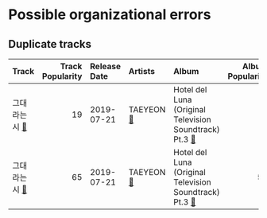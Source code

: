 # Possible organizational errors

## Duplicate tracks

| Track                                                             |   Track Popularity | Release Date   | Artists                                                             | Album                                                                                                           |   Album Popularity | Playlists                                                           | Label     | 💚   |
|:------------------------------------------------------------------|-------------------:|:---------------|:--------------------------------------------------------------------|:----------------------------------------------------------------------------------------------------------------|-------------------:|:--------------------------------------------------------------------|:----------|:----|
| 그대라는 시 [🔗](https://open.spotify.com/track/049M1ZP4H2B13yB2ax6N7l) |                 19 | 2019-07-21     | TAEYEON [🔗](https://open.spotify.com/artist/3qNVuliS40BLgXGxhdBdqu) | Hotel del Luna (Original Television Soundtrack) Pt.3 [🔗](https://open.spotify.com/album/34sSlou2VL7SJklr4JlD1e) |                  9 | K-Pop [🔗](https://open.spotify.com/playlist/0Xp2gQ9p4VMgt5HauIfIq7) | FNC인베스트먼트 | 💚   |
| 그대라는 시 [🔗](https://open.spotify.com/track/56Cmy1rCQ35V2Q7groYiHl) |                 65 | 2019-07-21     | TAEYEON [🔗](https://open.spotify.com/artist/3qNVuliS40BLgXGxhdBdqu) | Hotel del Luna (Original Television Soundtrack) Pt.3 [🔗](https://open.spotify.com/album/6nddI94g7zC5bbyNzRBO0Y) |                 54 | K-Pop [🔗](https://open.spotify.com/playlist/0Xp2gQ9p4VMgt5HauIfIq7) | FNC인베스트먼트 |     |
